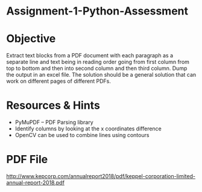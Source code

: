 # Assignment-1-Python-Assessment

# Objective
Extract text blocks from a PDF document with each paragraph as a separate line and text being in reading order going from first column from top to bottom and then into second column and then third column. Dump the output in an excel file.
The solution should be a general solution that can work on different pages of different PDFs.

# Resources & Hints
* PyMuPDF – PDF Parsing library
* Identify columns by looking at the x coordinates difference
* OpenCV can be used to combine lines using contours

# PDF File
http://www.kepcorp.com/annualreport2018/pdf/keppel-corporation-limited-annual-report-2018.pdf

